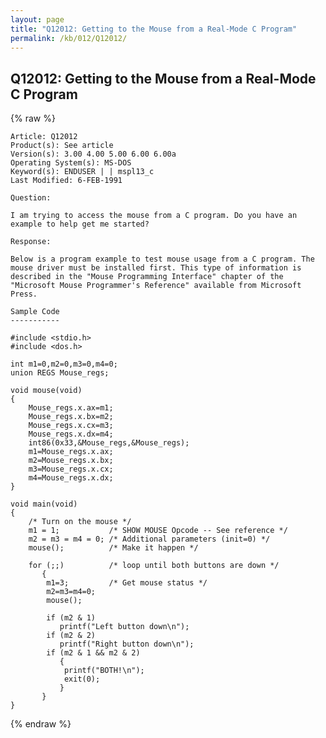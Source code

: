 ```yaml
---
layout: page
title: "Q12012: Getting to the Mouse from a Real-Mode C Program"
permalink: /kb/012/Q12012/
---
```


## Q12012: Getting to the Mouse from a Real-Mode C Program

{% raw %}

	Article: Q12012
	Product(s): See article
	Version(s): 3.00 4.00 5.00 6.00 6.00a
	Operating System(s): MS-DOS
	Keyword(s): ENDUSER | | mspl13_c
	Last Modified: 6-FEB-1991
	
	Question:
	
	I am trying to access the mouse from a C program. Do you have an
	example to help get me started?
	
	Response:
	
	Below is a program example to test mouse usage from a C program. The
	mouse driver must be installed first. This type of information is
	described in the "Mouse Programming Interface" chapter of the
	"Microsoft Mouse Programmer's Reference" available from Microsoft
	Press.
	
	Sample Code
	-----------
	
	#include <stdio.h>
	#include <dos.h>
	
	int m1=0,m2=0,m3=0,m4=0;
	union REGS Mouse_regs;
	
	void mouse(void)
	{
	    Mouse_regs.x.ax=m1;
	    Mouse_regs.x.bx=m2;
	    Mouse_regs.x.cx=m3;
	    Mouse_regs.x.dx=m4;
	    int86(0x33,&Mouse_regs,&Mouse_regs);
	    m1=Mouse_regs.x.ax;
	    m2=Mouse_regs.x.bx;
	    m3=Mouse_regs.x.cx;
	    m4=Mouse_regs.x.dx;
	}
	
	void main(void)
	{
	    /* Turn on the mouse */
	    m1 = 1;           /* SHOW MOUSE Opcode -- See reference */
	    m2 = m3 = m4 = 0; /* Additional parameters (init=0) */
	    mouse();          /* Make it happen */
	
	    for (;;)          /* loop until both buttons are down */
	       {
	        m1=3;         /* Get mouse status */
	        m2=m3=m4=0;
	        mouse();
	
	        if (m2 & 1)
	           printf("Left button down\n");
	        if (m2 & 2)
	           printf("Right button down\n");
	        if (m2 & 1 && m2 & 2)
	           {
	            printf("BOTH!\n");
	            exit(0);
	           }
	       }
	}

{% endraw %}
